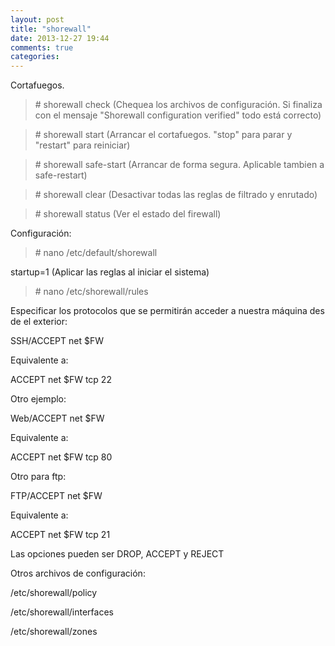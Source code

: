 ```yaml
---
layout: post
title: "shorewall"
date: 2013-12-27 19:44
comments: true
categories: 
---
```

Cortafuegos.

>\# shorewall check (Chequea los archivos de configuración. Si finaliza con el mensaje "Shorewall configuration verified" todo está correcto)

>\# shorewall start (Arrancar el cortafuegos. "stop" para parar y "restart" para reiniciar)

>\# shorewall safe-start (Arrancar de forma segura. Aplicable tambien a safe-restart)

>\# shorewall clear (Desactivar todas las reglas de filtrado y enrutado)

>\# shorewall status (Ver el estado del firewall)

Configuración:

>\# nano /etc/default/shorewall

startup=1 (Aplicar las reglas al iniciar el sistema)

>\# nano /etc/shorewall/rules

Especificar los protocolos que se permitirán acceder a nuestra máquina des de el exterior:

SSH/ACCEPT	net	$FW

Equivalente a:

ACCEPT		net	$FW	tcp	22

Otro ejemplo:

Web/ACCEPT	net	$FW

Equivalente a:

ACCEPT		net	$FW	tcp	80

Otro para ftp:

FTP/ACCEPT	net	$FW

Equivalente a:

ACCEPT		net	$FW	tcp	21

Las opciones pueden ser DROP, ACCEPT y REJECT

Otros archivos de configuración:

/etc/shorewall/policy

/etc/shorewall/interfaces

/etc/shorewall/zones

